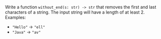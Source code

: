 Write a function `without_end(s: str) -> str` that removes the first and last characters of a string. The input string will have a length of at least 2.
Examples:
- `"Hello"` → `"ell"`
- `"Java"` → `"av"`